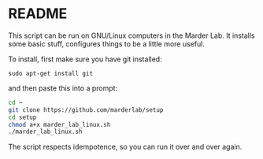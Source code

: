 # README

This script can be run on GNU/Linux computers in the Marder Lab. It installs some basic stuff, configures things to be a little more useful. 

To install, first make sure you have git installed:


```
sudo apt-get install git
```

and then paste this into a prompt:

```bash
cd ~
git clone https://github.com/marderlab/setup
cd setup
chmod a+x marder_lab_linux.sh
./marder_lab_linux.sh

```

The script respects idempotence, so you can run it over and over again. 